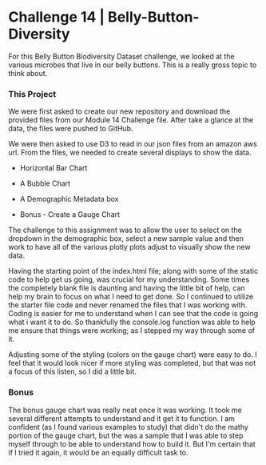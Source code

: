 # Challenge 14 | Belly-Button-Diversity 

For this Belly Button Biodiversity Dataset challenge, we looked at the various microbes that live in our belly buttons.  This is a really gross topic to think about. 

### This Project
We were first asked to create our new repository and download the provided files from our Module 14 Challenge file.  After take a glance at the data, the files were pushed to GitHub.

We were then asked to use D3 to read in our json files from an amazon aws url.  From the files, we needed to create several displays to show the data.
- Horizontal Bar Chart

- A Bubble Chart

- A Demographic Metadata box

- Bonus - Create a Gauge Chart

The challenge to this assignment was to allow the user to select on the dropdown in the demographic box, select a new sample value and then work to have all of the various plotly plots adjust to visually show the new data.

Having the starting point of the index.html file; along with some of the static code to help get us going, was crucial for my understanding.  Some times the completely blank file is daunting and having the little bit of help, can help my brain to focus on what I need to get done. So I continued to utilize the starter file code and never renamed the files that I was working with.  Coding is easier for me to understand when I can see that the code is going what i want it to do.  So thankfully the console.log function was able to help me ensure that things were working; as I stepped my way through some of it.  

Adjusting some of the styling (colors on the gauge chart) were easy to do.  I feel that it would look nicer if more styling was completed, but that was not a focus of this listen, so I did a little bit.

### Bonus
The bonus gauge chart was really neat once it was working.  It took me several different attempts to understand and it get it to function. I am confident (as I found various examples to study) that didn't do the mathy portion of the gauge chart, but the was a sample that I was able to step myself through to be able to understand how to build it.  But I'm certain that if I tried it again, it would be an equally difficult task to.
